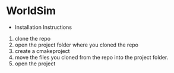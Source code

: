 # WorldSim
* Installation Instructions

1. clone the repo
2. open the project folder where you cloned the repo
3. create a cmakeproject 
4. move the files you cloned from the repo into the project folder.
5. open the project
